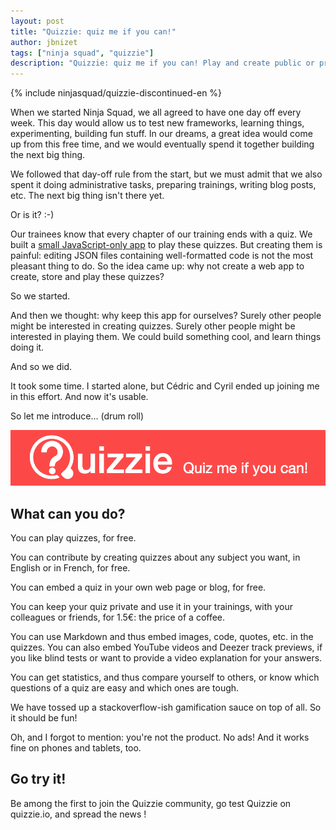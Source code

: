 ```yaml
---
layout: post
title: "Quizzie: quiz me if you can!"
author: jbnizet
tags: ["ninja squad", "quizzie"]
description: "Quizzie: quiz me if you can! Play and create public or private quizzes about subjects you like, and learn with fun."
---
```


{% include ninjasquad/quizzie-discontinued-en %}

When we started Ninja Squad, we all agreed to have one day off every week. This day would allow us to test new frameworks, learning things,
experimenting, building fun stuff. In our dreams, a great idea would come
up from this free time, and we would eventually spend it together building the next big thing.

We followed that day-off rule from the start, but we must admit that we also spent it doing
administrative tasks, preparing trainings, writing blog posts, etc. The next big thing isn't there yet.

Or is it? :-)

Our trainees know that every chapter of our training ends with a quiz. We built a [small JavaScript-only
app](https://github.com/Ninja-Squad/quizz) to play these quizzes. But creating them is painful: editing JSON files containing
well-formatted code is not the most pleasant thing to do. So the idea came up: why not create a web app to create, store and play these quizzes?

So we started.

And then we thought: why keep this app for ourselves? Surely other people might be interested in creating quizzes.
Surely other people might be interested in playing them. We could build something cool, and learn things doing it.

And so we did.

It took some time. I started alone, but Cédric and Cyril ended up joining me in this effort. And now it's usable.

So let me introduce... (drum roll)

![Quizzie](/assets/images/quizzie/quizzie-en.png)

## What can you do?

You can play quizzes, for free.

You can contribute by creating quizzes about any subject you want, in English or in French, for free.

You can embed a quiz in your own web page or blog, for free.

You can keep your quiz private and use it in your trainings, with your colleagues or friends, for 1.5€: the price of a coffee.

You can use Markdown and thus embed images, code, quotes, etc. in the quizzes.
You can also embed YouTube videos and Deezer track previews, if you like blind tests or want to provide a video explanation
for your answers.

You can get statistics, and thus compare yourself to others, or know which questions of a quiz are easy and which ones are tough.

We have tossed up a stackoverflow-ish gamification sauce on top of all. So it should be fun!

Oh, and I forgot to mention: you're not the product. No ads! And it works fine on phones and tablets, too.

## Go try it!

Be among the first to join the Quizzie community, go test Quizzie on quizzie.io, and spread the news&nbsp;!
